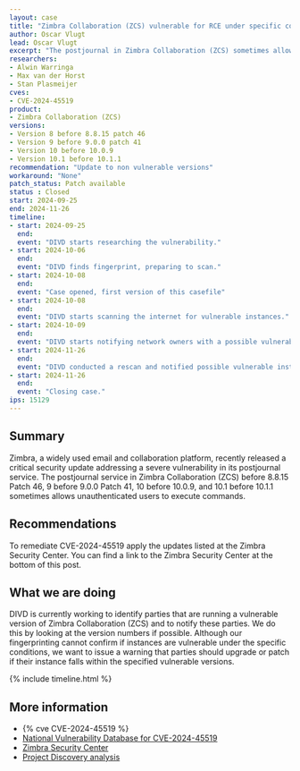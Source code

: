 ```yaml
---
layout: case
title: "Zimbra Collaboration (ZCS) vulnerable for RCE under specific conditions"
author: Oscar Vlugt
lead: Oscar Vlugt
excerpt: "The postjournal in Zimbra Collaboration (ZCS) sometimes allows unauthenticated users to execute commands"
researchers:
- Alwin Warringa
- Max van der Horst
- Stan Plasmeijer
cves:
- CVE-2024-45519 
product:
- Zimbra Collaboration (ZCS)
versions: 
- Version 8 before 8.8.15 patch 46
- Version 9 before 9.0.0 patch 41
- Version 10 before 10.0.9
- Version 10.1 before 10.1.1
recommendation: "Update to non vulnerable versions"
workaround: "None"
patch_status: Patch available
status : Closed
start: 2024-09-25
end: 2024-11-26
timeline:
- start: 2024-09-25
  end:
  event: "DIVD starts researching the vulnerability."
- start: 2024-10-06
  end:
  event: "DIVD finds fingerprint, preparing to scan."
- start: 2024-10-08
  end:
  event: "Case opened, first version of this casefile"
- start: 2024-10-08
  end:
  event: "DIVD starts scanning the internet for vulnerable instances."
- start: 2024-10-09
  end:
  event: "DIVD starts notifying network owners with a possible vulnerable instance in their network."
- start: 2024-11-26
  end:
  event: "DIVD conducted a rescan and notified possible vulnerable instance owners for the second time."
- start: 2024-11-26
  end:
  event: "Closing case."
ips: 15129
---
```


## Summary
Zimbra, a widely used email and collaboration platform, recently released a critical security update addressing a severe vulnerability in its postjournal service. The postjournal service in Zimbra Collaboration (ZCS) before 8.8.15 Patch 46, 9 before 9.0.0 Patch 41, 10 before 10.0.9, and 10.1 before 10.1.1 sometimes allows unauthenticated users to execute commands.

## Recommendations

To remediate CVE-2024-45519 apply the updates listed at the Zimbra Security Center. You can find a link to the Zimbra Security Center at the bottom of this post.

## What we are doing

DIVD is currently working to identify parties that are running a vulnerable version of Zimbra Collaboration (ZCS) and to notify these parties. We do this by looking at the version numbers if possible. Although our fingerprinting cannot confirm if instances are vulnerable under the specific conditions, we want to issue a warning that parties should upgrade or patch if their instance falls within the specified vulnerable versions. 

{% include timeline.html %}

## More information

* {% cve CVE-2024-45519 %}
* [National Vulnerability Database for CVE-2024-45519](https://nvd.nist.gov/vuln/detail/CVE-2024-45519)
* [Zimbra Security Center](https://wiki.zimbra.com/wiki/Security_Center)
* [Project Discovery analysis](https://blog.projectdiscovery.io/zimbra-remote-code-execution/)
